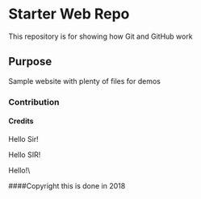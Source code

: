 # Starter Web Repo

This repository is for showing how Git and GitHub work

## Purpose

Sample website with plenty of files for demos

### Contribution

#### Credits

Hello Sir!

Hello SIR!

Hello!\

####Copyright
this is done in 2018